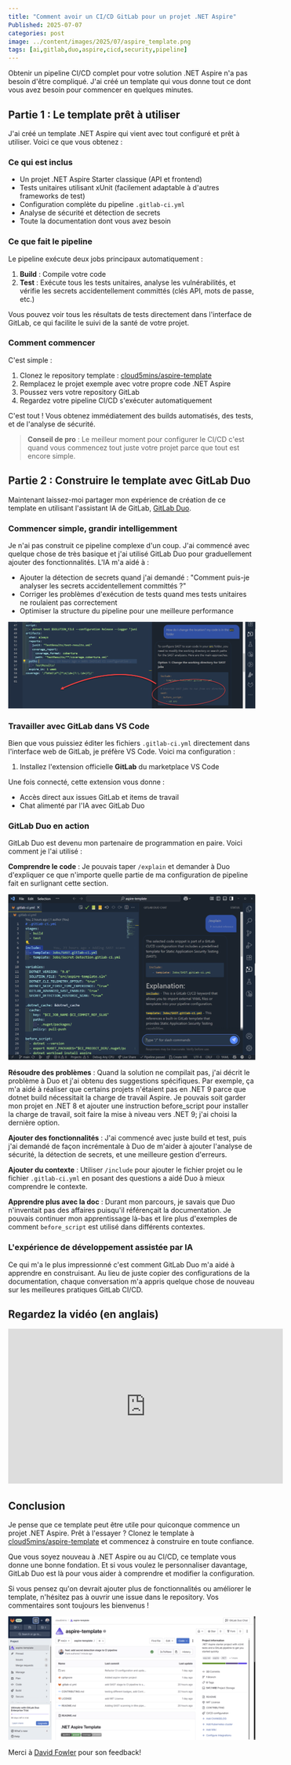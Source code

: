 ```yaml
---
title: "Comment avoir un CI/CD GitLab pour un projet .NET Aspire"
Published: 2025-07-07
categories: post
image: ../content/images/2025/07/aspire_template.png
tags: [ai,gitlab,duo,aspire,cicd,security,pipeline]
---
```


Obtenir un pipeline CI/CD complet pour votre solution .NET Aspire n'a pas besoin d'être compliqué. J'ai créé un template qui vous donne tout ce dont vous avez besoin pour commencer en quelques minutes.

## Partie 1 : Le template prêt à utiliser

J'ai créé un template .NET Aspire qui vient avec tout configuré et prêt à utiliser. Voici ce que vous obtenez :

### Ce qui est inclus
- Un projet .NET Aspire Starter classique (API et frontend)
- Tests unitaires utilisant xUnit (facilement adaptable à d'autres frameworks de test)
- Configuration complète du pipeline `.gitlab-ci.yml`
- Analyse de sécurité et détection de secrets
- Toute la documentation dont vous avez besoin

### Ce que fait le pipeline
Le pipeline exécute deux jobs principaux automatiquement :

1. **Build** : Compile votre code
2. **Test** : Exécute tous les tests unitaires, analyse les vulnérabilités, et vérifie les secrets accidentellement committés (clés API, mots de passe, etc.)

Vous pouvez voir tous les résultats de tests directement dans l'interface de GitLab, ce qui facilite le suivi de la santé de votre projet.

### Comment commencer

C'est simple :

1. Clonez le repository template : [cloud5mins/aspire-template](https://gitlab.com/cloud5mins/aspire-template)
2. Remplacez le projet exemple avec votre propre code .NET Aspire
3. Poussez vers votre repository GitLab
4. Regardez votre pipeline CI/CD s'exécuter automatiquement

C'est tout ! Vous obtenez immédiatement des builds automatisés, des tests, et de l'analyse de sécurité.

> **Conseil de pro** : Le meilleur moment pour configurer le CI/CD c'est quand vous commencez tout juste votre projet parce que tout est encore simple.


## Partie 2 : Construire le template avec GitLab Duo

Maintenant laissez-moi partager mon expérience de création de ce template en utilisant l'assistant IA de GitLab, [GitLab Duo](https://about.gitlab.com/gitlab-duo/).

### Commencer simple, grandir intelligemment

Je n'ai pas construit ce pipeline complexe d'un coup. J'ai commencé avec quelque chose de très basique et j'ai utilisé GitLab Duo pour graduellement ajouter des fonctionnalités. L'IA m'a aidé à :

- Ajouter la détection de secrets quand j'ai demandé : "Comment puis-je analyser les secrets accidentellement committés ?"
- Corriger les problèmes d'exécution de tests quand mes tests unitaires ne roulaient pas correctement
- Optimiser la structure du pipeline pour une meilleure performance

![capture d'écran dans VSCode utilisant GitLab Duo pour changer l'emplacement par défaut du job SAST](../content/images/2025/07/duo_sast.png)

### Travailler avec GitLab dans VS Code

Bien que vous puissiez éditer les fichiers `.gitlab-ci.yml` directement dans l'interface web de GitLab, je préfère VS Code. Voici ma configuration :

1. Installez l'extension officielle **GitLab** du marketplace VS Code

Une fois connecté, cette extension vous donne :
- Accès direct aux issues GitLab et items de travail
- Chat alimenté par l'IA avec GitLab Duo

### GitLab Duo en action

GitLab Duo est devenu mon partenaire de programmation en paire. Voici comment je l'ai utilisé :

**Comprendre le code** : Je pouvais taper `/explain` et demander à Duo d'expliquer ce que n'importe quelle partie de ma configuration de pipeline fait en surlignant cette section.

![capture d'écran dans VSCode utilisant GitLab Duo pour expliquer une partie du code](../content/images/2025/07/duo_explain.png)

**Résoudre des problèmes** : Quand la solution ne compilait pas, j'ai décrit le problème à Duo et j'ai obtenu des suggestions spécifiques. Par exemple, ça m'a aidé à réaliser que certains projets n'étaient pas en .NET 9 parce que dotnet build nécessitait la charge de travail Aspire. Je pouvais soit garder mon projet en .NET 8 et ajouter une instruction before_script pour installer la charge de travail, soit faire la mise à niveau vers .NET 9; j'ai choisi la dernière option.

**Ajouter des fonctionnalités** : J'ai commencé avec juste build et test, puis j'ai demandé de façon incrémentale à Duo de m'aider à ajouter l'analyse de sécurité, la détection de secrets, et une meilleure gestion d'erreurs.

**Ajouter du contexte** : Utiliser `/include` pour ajouter le fichier projet ou le fichier `.gitlab-ci.yml` en posant des questions a aidé Duo à mieux comprendre le contexte.

**Apprendre plus avec la doc** : Durant mon parcours, je savais que Duo n'inventait pas des affaires puisqu'il référençait la documentation. Je pouvais continuer mon apprentissage là-bas et lire plus d'exemples de comment `before_script` est utilisé dans différents contextes.

### L'expérience de développement assistée par IA

Ce qui m'a le plus impressionné c'est comment GitLab Duo m'a aidé à apprendre en construisant. Au lieu de juste copier des configurations de la documentation, chaque conversation m'a appris quelque chose de nouveau sur les meilleures pratiques GitLab CI/CD.

## Regardez la vidéo (en anglais) 

<iframe width="560" height="315" src="https://www.youtube.com/embed/COWLi_OxOh4?si=29I5wD_FoQ4e2MCy" title="YouTube video player" frameborder="0" allow="accelerometer; autoplay; clipboard-write; encrypted-media; gyroscope; picture-in-picture; web-share" referrerpolicy="strict-origin-when-cross-origin" allowfullscreen></iframe>

## Conclusion

Je pense que ce template peut être utile pour quiconque commence un projet .NET Aspire. Prêt à l'essayer ? Clonez le template à [cloud5mins/aspire-template](https://gitlab.com/cloud5mins/aspire-template) et commencez à construire en toute confiance.

Que vous soyez nouveau à .NET Aspire ou au CI/CD, ce template vous donne une bonne fondation. Et si vous voulez le personnaliser davantage, GitLab Duo est là pour vous aider à comprendre et modifier la configuration.

Si vous pensez qu'on devrait ajouter plus de fonctionnalités ou améliorer le template, n'hésitez pas à ouvrir une issue dans le repository. Vos commentaires sont toujours les bienvenus !

![Capture d'écran du projet template Aspire sur GitLab](../content/images/2025/07/aspire_template.png)

Merci à [David Fowler](https://bsky.app/profile/davidfowl.com/post/3ltiwbulr222r) pour son feedback!